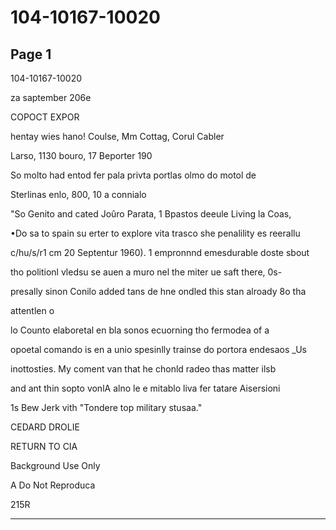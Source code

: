 # 104-10167-10020

## Page 1

104-10167-10020

za saptember 206e

COPOCT EXPOR

hentay wies hano! Coulse, Mm Cottag, Corul Cabler

Larso, 1130 bouro, 17 Beporter 190

So molto had entod fer pala privta portlas olmo do motol de

Sterlinas enlo, 800, 10 a connialo

"So Genito and cated Joûro Parata, 1 Bpastos deeule Living la Coas,

•Do sa to spain su erter to explore vita trasco she penalility es reerallu

c/hu/s/r1 cm 20 Septentur 1960). 1 empronnnd emesdurable doste sbout

tho politionl vledsu se auen a muro nel the miter ue saft there, 0s-

presally sinon Conilo added tans de hne ondled this stan alroady 8o tha

attentlen o

lo Counto elaboretal en bla sonos ecuorning tho fermodea of a

opoetal comando is en a unio spesinlly trainse do portora endesaos _Us

inottosties. My coment van that he chonld radeo thas matter ilsb

and ant thin sopto vonlA alno le e mitablo liva fer tatare Aisersioni

1s Bew Jerk vith "Tondere top military stusaa."

CEDARD DROLIE

RETURN TO CIA

Background Use Only

A Do Not Reproduca

215R

---

